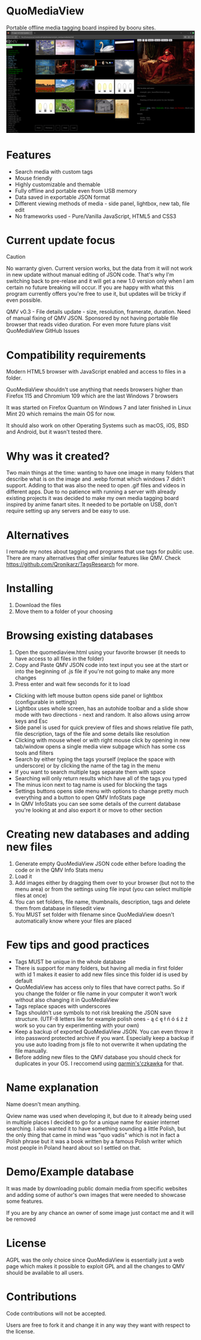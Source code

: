 # QuoMediaView
Portable offline media tagging board inspired by booru sites.
![Starting/Main site view with grid thumbnails](https://raw.githubusercontent.com/Qronikarz/QuoMediaView/cd92469eea589b39ae2364892fa73ea7c4ec8fba/main_screen.png "QMV starting and main results page")

# Features 
* Search media with custom tags
* Mouse friendly
* Highly customizable and themable
* Fully offline and portable even from USB memory
* Data saved in exportable JSON format
* Different viewing methods of media - side panel, lightbox, new tab, file edit
* No frameworks used - Pure/Vanilla JavaScript, HTML5 and CSS3

# Current update focus
> [!CAUTION]
> No warranty given. Current version works, but the data from it will not work in new update without manual editing of JSON code. That's why I'm switching back to pre-relase and it will get a new 1.0 version only when I am certain no future breaking will occur. If you are happy with what this program currently offers you're free to use it, but updates will be tricky if even possible.

QMV v0.3 - File details update - size, resolution, framerate, duration. Need of manual fixing of QMV JSON. Sponsored by not having portable file browser that reads video duration.
For even more future plans visit QuoMediaView GitHub Issues

# Compatibility requirements
Modern HTML5 browser with JavaScript enabled and access to files in a folder.

QuoMediaView shouldn't use anything that needs browsers higher than Firefox 115 and Chromium 109 which are the last Windows 7 browsers

It was started on Firefox Quantum on Windows 7 and later finished in Linux Mint 20 which remains the main OS for now.

It should also work on other Operating Systems such as macOS, iOS, BSD and Android, but it wasn't tested there.

# Why was it created?
Two main things at the time: wanting to have one image in many folders that describe what is on the image and .webp format which windows 7 didn't support. Adding to that was also the need to open .gif files and videos in different apps. Due to no patience with running a server with already existing projects it was decided to make my own media tagging board inspired by anime fanart sites. It needed to be portable on USB, don't require setting up any servers and be easy to use.

# Alternatives
I remade my notes about tagging and programs that use tags for public use. There are many alternatives that offer similar features like QMV. Check https://github.com/Qronikarz/TagsResearch for more.

# Installing
1. Download the files
2. Move them to a folder of your choosing

# Browsing existing databases
1. Open the quomediaview.html using your favorite browser (it needs to have access to all files in the folder)
2. Copy and Paste QMV JSON code into text input you see at the start or into the beginning of .js file if you're not going to make any more changes
3. Press enter and wait few seconds for it to load

* Clicking with left mouse button opens side panel or lightbox (configurable in settings)
* Lightbox uses whole screen, has an autohide toolbar and a slide show mode with two directions - next and random. It also allows using arrow keys and Esc
* Side panel is used for quick preview of files and shows relative file path, file description, tags of the file and some details like resolution
* Clicking with mouse wheel or with right mouse click by opening in new tab/window opens a single media view subpage which has some css tools and filters
* Search by either typing the tags yourself (replace the space with underscore) or by clicking the name of the tag in the menu
* If you want to search multiple tags separate them with space
* Searching will only return results which have all of the tags you typed
* The minus icon next to tag name is used for blocking the tags
* Settings buttons opens side menu with options to change pretty much everything and a button to open QMV InfoStats page
* In QMV InfoStats you can see some details of the current database you're looking at and also export it or move to other section

# Creating new databases and adding new files
1. Generate empty QuoMediaView JSON code either before loading the code or in the QMV Info Stats menu
2. Load it
3. Add images either by dragging them over to your browser (but not to the menu area) or from the settings using file input (you can select multiple files at once)
4. You can set folders, file name, thumbnails, description, tags and delete them from database in filesedit view
5. You MUST set folder with filename since QuoMediaView doesn't automatically know where your files are placed

# Few tips and good practices
* Tags MUST be unique in the whole database
* There is support for many folders, but having all media in first folder with id 1 makes it easier to add new files since this folder id is used by default
* QuoMediaView has access only to files that have correct paths. So if you change the folder or file name in your computer it won't work without also changing it in QuoMediaView
* Tags replace spaces with underscores
* Tags shouldn't use symbols to not risk breaking the JSON save structure. (UTF-8 letters like for example polish ones - ą ć ę ł ń ó ś ż ź work so you can try experimenting with your own)
* Keep a backup of exported QuoMediaView JSON. You can even throw it into password protected archive if you want. Especially keep a backup if you use auto loading from js file to not overwrite it when updating the file manually.
* Before adding new files to the QMV database you should check for duplicates in your OS. I reccomend using [qarmin's'czkawka](https://github.com/qarmin/czkawka) for that.

# Name explanation
Name doesn't mean anything.

Qview name was used when developing it, but due to it already being used in multiple places I decided to go for a unique name for easier internet searching. I also wanted it to have something sounding a little Polish, but the only thing that came in mind was "quo vadis" which is not in fact a Polish phrase but it was a book written by a famous Polish writer which most people in Poland heard about so I settled on that.

# Demo/Example database
It was made by downloading public domain media from specific websites and adding some of author's own images that were needed to showcase some features.

If you are by any chance an owner of some image just contact me and it will be removed

# License
AGPL was the only choice since QuoMediaView is essentially just a web page which makes it possible to exploit GPL and all the changes to QMV should be available to all users.

# Contributions
Code contributions will not be accepted.

Users are free to fork it and change it in any way they want with respect to the license.
